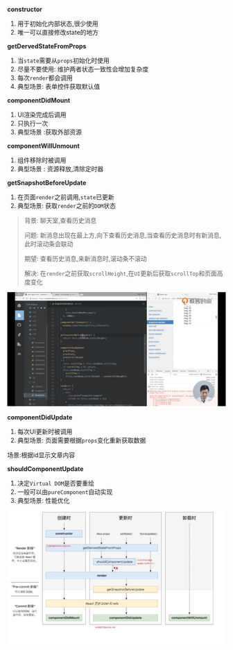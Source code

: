 **constructor**

1. 用于初始化内部状态,很少使用
2. 唯一可以直接修改state的地方

**getDervedStateFromProps**

1. 当`state`需要从`props`初始化时使用
2. 尽量不要使用: 维护两者状态一致性会增加复杂度
3. 每次`render`都会调用
4. 典型场景: 表单控件获取默认值

**componentDidMount**

1. UI渲染完成后调用
2. 只执行一次
3. 典型场景 :获取外部资源

**componentWillUnmount**

1. 组件移除时被调用
2. 典型场景 : 资源释放,清除定时器

**getSnapshotBeforeUpdate**

1. 在页面`render`之前调用,`state`已更新
2. 典型场景: 获取`render`之前的`DOM`状态

> 背景: 聊天室,查看历史消息
>
> 问题: 新消息出现在最上方,向下查看历史消息,当查看历史消息时有新消息,此时滚动条会联动
>
> 期望: 查看历史消息,来新消息时,滚动条不滚动
>
> 解决: 在`render`之前获取`scrollHeight`,在`UI`更新后获取`scrollTop`和页面高度变化

**![image-20201226165746661](生命周期.assets/image-20201226165746661.png)**

**componentDidUpdate**

1. 每次UI更新时被调用
2. 典型场景: 页面需要根据`props`变化重新获取数据

场景:根据id显示文章内容

**shouldComponentUpdate**

1. 决定`Virtual DOM`是否要重绘
2. 一般可以由`pureComponent`自动实现
3. 典型场景: 性能优化



![react16生命周期](生命周期.assets/react16生命周期.jpg)